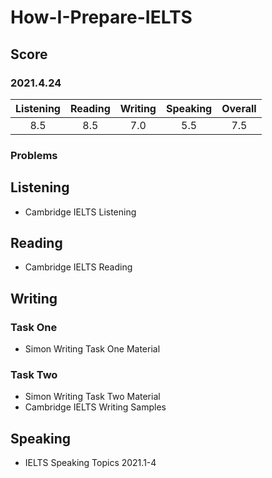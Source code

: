 # How-I-Prepare-IELTS
## Score
### 2021.4.24
|Listening|Reading|Writing|Speaking|Overall|
|:-:|:-:|:-:|:-:|:-:|
|8.5|8.5|7.0|5.5|7.5|
### Problems

## Listening
* Cambridge IELTS Listening
## Reading
* Cambridge IELTS Reading
## Writing
### Task One
* Simon Writing Task One Material
### Task Two
* Simon Writing Task Two Material
* Cambridge IELTS Writing Samples
## Speaking
* IELTS Speaking Topics 2021.1-4
